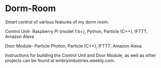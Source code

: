 # Dorm-Room
Smart control of various features of my dorm room.


Control Unit- Raspberry Pi (model 1 b+), Python, Particle (C++), IFTTT, Amazon Alexa

Door Module- Particle Photon, Particle (C++), IFTTT, Amazon Alexa

Instructions for building the Control Unit and Door Module, as well as other projects can be found at embryindustries.weebly.com.
